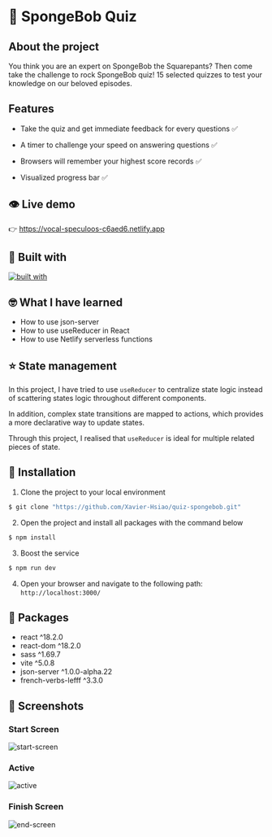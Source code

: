 # 🧽 SpongeBob Quiz

## About the project

You think you are an expert on SpongeBob the Squarepants? Then come take the challenge to rock SpongeBob quiz! 15 selected quizzes to test your knowledge on our beloved episodes.

## Features

- Take the quiz and get immediate feedback for every questions ✅

- A timer to challenge your speed on answering questions ✅

- Browsers will remember your highest score records ✅

- Visualized progress bar ✅

## 👁️ Live demo

👉 https://vocal-speculoos-c6aed6.netlify.app

## 🧩 Built with

[![built with](https://skillicons.dev/icons?i=js,html,sass,react,vite,netlify)](https://skillicons.dev)

## 🤓 What I have learned

- How to use json-server
- How to use useReducer in React
- How to use Netlify serverless functions

## ⭐ State management

In this project, I have tried to use `useReducer` to centralize state logic instead of scattering states logic throughout different components.

In addition, complex state transitions are mapped to actions, which provides a more declarative way to update states.

Through this project, I realised that `useReducer` is ideal for multiple related pieces of state.

## 🚀 Installation

1. Clone the project to your local environment

```bash
$ git clone "https://github.com/Xavier-Hsiao/quiz-spongebob.git"
```

2. Open the project and install all packages with the command below

```bash
$ npm install
```

3. Boost the service

```bash
$ npm run dev
```

4. Open your browser and navigate to the following path: `http://localhost:3000/`

## 👜 Packages

- react ^18.2.0
- react-dom ^18.2.0
- sass ^1.69.7
- vite ^5.0.8
- json-server ^1.0.0-alpha.22
- french-verbs-lefff ^3.3.0

## 📸 Screenshots

### Start Screen
![start-screen](https://github.com/Xavier-Hsiao/quiz-songebob/blob/master/src/assets/images/quiz-songebob-startscreen.png)

### Active
![active](https://github.com/Xavier-Hsiao/quiz-songebob/blob/master/src/assets/images/quiz-songebob-active.png)

### Finish Screen
![end-screen](https://github.com/Xavier-Hsiao/quiz-songebob/blob/master/src/assets/images/quiz-songebob-endscreen.png)
